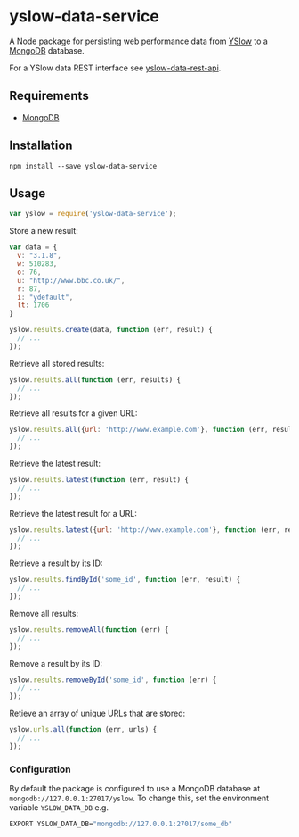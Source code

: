 # yslow-data-service

A Node package for persisting web performance data from [YSlow](http://yslow.org) to a [MongoDB](http://www.mongodb.org/) database.

For a YSlow data REST interface see [yslow-data-rest-api](https://github.com/robinjmurphy/yslow-data-rest-api).

## Requirements

* [MongoDB](http://www.mongodb.org/)

## Installation

```
npm install --save yslow-data-service
```

## Usage

```js
var yslow = require('yslow-data-service');
```

Store a new result:

```js
var data = {
  v: "3.1.8",
  w: 510283,
  o: 76,
  u: "http://www.bbc.co.uk/",
  r: 87,
  i: "ydefault",
  lt: 1706
}

yslow.results.create(data, function (err, result) {
  // ...
});
```

Retrieve all stored results:

```js
yslow.results.all(function (err, results) {
  // ...
});
```

Retrieve all results for a given URL:

```js
yslow.results.all({url: 'http://www.example.com'}, function (err, results) {
  // ...
});
```

Retrieve the latest result:

```js
yslow.results.latest(function (err, result) {
  // ...
});
```

Retrieve the latest result for a URL:

```js
yslow.results.latest({url: 'http://www.example.com'}, function (err, result) {
  // ...
});
```

Retrieve a result by its ID:

```js
yslow.results.findById('some_id', function (err, result) {
  // ...
});
```

Remove all results:

```js
yslow.results.removeAll(function (err) {
  // ...
});
```

Remove a result by its ID:

```js
yslow.results.removeById('some_id', function (err) {
  // ...
});
```

Retieve an array of unique URLs that are stored:

```js
yslow.urls.all(function (err, urls) {
  // ...
});
```

### Configuration

By default the package is configured to use a MongoDB database at `mongodb://127.0.0.1:27017/yslow`. To change this, set the environment variable `YSLOW_DATA_DB` e.g.

```bash
EXPORT YSLOW_DATA_DB="mongodb://127.0.0.1:27017/some_db"
```